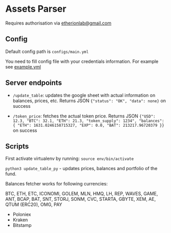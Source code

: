 # Assets Parser

Requires authorisation via etherionlab@gmail.com

## Config
Default config path is `configs/main.yml`

You need to fill config file with your credentials information. For example see [example.yml](configs/example.yml)


## Server endpoints
* `/update_table`: updates the google sheet with actual information on balances, prices, etc.
    Returns JSON `{"status": "OK", "data": none}` on success

* `/token_price`: fetches the actual token price. Returns JSON `{"USD": 12.3, "BTC": 32.1, "ETH": 21.3, "token_supply": 1234", "balances": {
      "ETH": 1631.0246158715327,
      "EXP": 0.0,
      "BAT": 213217.96720379 }}` on success


## Scripts

First activate virtualenv by running:
`source env/bin/activate`

`python3 update_table_py` - updates prices, balances and portfolio of the fund.

 Balances fetcher works for following currencies:
 
 BTC, ETH, ETC, ICONOMI, GOLEM, MLN, HMQ, LH, REP, WAVES, GAME, ANT, BCAP, BAT, SNT, STORJ, SONM, CVC, STARTA, GBYTE, XEM, AE, QTUM (ERC20), OMG, PAY
 - Poloniex
 - Kraken
 - Bitstamp
